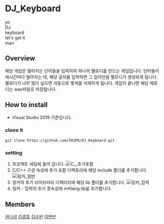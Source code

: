 # DJ_Keyboard
yo  
DJ  
keyboard  
let's get it  
man

## Overview
해당 게임은 떨어지는 단어들을 입력하여 하나의 멜로디를 만드는 게임입니다.
단어들이 매시간마다 떨어지는 데, 해당 글자를 입력하면 그 길이만큼 멜로디가 생성되게 됩니다.
멜로디가 너무 많다 싶으면 자동으로 몇개를 삭제하게 됩니다.
게임이 끝나면 해당 메로디는 wav파일로 저장됩니다.

## How to install
- Visual Studio 2019 기준입니다.
### clone it
```
git clone https://github.com/501Pb/DJ_Keyboard.git
```
### setting
1. 프로젝트 세팅에 들어 갑니다.
![C__추가포함](https://user-images.githubusercontent.com/40608930/69818970-3e8fb100-1241-11ea-80d2-5a1ea0481c78.png)
2. C/C++ 구성 속성에 추가 포함 디렉토리에 해당 include 폴더를 추가합니다.
![링커_일반](https://user-images.githubusercontent.com/40608930/69818999-523b1780-1241-11ea-83f8-65d8b0927c31.png)
3. 링커의 추가 라이브러리 디렉터리에 해당 lib 폴더를 추가합니다.
![링커_입력](https://user-images.githubusercontent.com/40608930/69819030-6252f700-1241-11ea-8038-6242c3f9f644.png)
4. 링커 - 입력의 추가 종속성에 irrKlang.lib을 추가합니다.

## Members
[권나성](https://github.com/kwonnaseong)
[김광호](https://github.com/FKgk)
[김수빈](https://github.com/kimziou77)
[이현빈](https://github.com/Phaskal)
